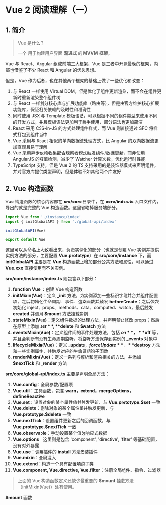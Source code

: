 # Vue 2 阅读理解（一）

## 1. 简介

> Vue 是什么？
> 
>一个 用于构建用户界面 **渐进式** 的 **MVVM** **框架**。

Vue 与 React、Angular 组成前端三大框架，Vue 是三者中开源最晚的框架，内部也借鉴了不少 React 和 Angular 的优秀思想。

但是，Vue 作为后者，也在其他两个框架的基础上做了一些优化和改变：

1. 与 React 一样使用 Virtual DOM，但是优化了组件更新渲染，而不会在组件更新时重新渲染整个组件树
2. 与 React 一样划分核心库与扩展功能库（路由等），但是由官方维护核心扩展功能库，保证相关依赖的及时性和准确性
3. 同时使用 JSX 与 Template 模板语法，可以根据不同的组件类型来使用不同的开发方式，并且模板语法更加利于新手使用，部分语法也更加简洁
4. React 采用 CSS-in-JS 的方式处理组件样式，而 Vue 则直接通过 SFC 将样式打包到组件当中
5. Vue 采用与 React 相似的单向数据流处理方式，比 Angular 的双向数据流更加直观且易于理解
6. Vue 采用异步依赖收集配合观察者模式触发组件/数据更新，而非使用 AngularJS 的脏值检测，减少了 Watcher 计算次数，优化运行时性能
7. TypeScript 支持，但是 Vue 2 的 TS 支持采用的是装饰器模式来声明组件，并对官方库提供类型声明，但是体验不如其他两个库友好

## 2. Vue 构造函数

Vue 构造函数的核心内容都在 **src/core** 目录中，在 **core/index.ts** 入口文件内，导出的就是完整的 Vue 构造函数。这里省略掉服务端部分。

```typescript
import Vue from './instance/index'
import { initGlobalAPI } from './global-api/index'

initGlobalAPI(Vue)

export default Vue
```

这里可以从命名上大致看出来，负责实例化的部分（也就是创建 Vue 实例并提供实例方法的部分，主要配置 **Vue.prototype**）在 **src/core/instance** 下，而 **initGlobalAPI** 主要是在 **Vue** 构造函数上增加部分公共方法和属性，可以通过 **Vue.xxx** 直接使用而不关实例。

**src/core/instance/index.ts** 则包含以下部分：

1.  **function Vue** ：创建 Vue 构造函数
2.  **initMixin(Vue)**：定义 **_init** 方法，为实例添加一些标识字段并合并组件配置项，之后初始化生命周期、事件、渲染函数并触发 **beforeCreate**；之后依次初始化 inject、props、methods、data、computed、watch，最后触发 **created** 并调用 **$mount** 方法挂载实例
3.  **stateMixin(Vue)**：定义组件数据的处理方法，并声明禁止修改 props；然后在原型上添加 **$set**, **$delete** 和 **$watch** 方法
4.  **eventsMixin(Vue)**：定义组件间的事件处理方法，包括 **$on**，**$off** 等，并且会判断有没有生命周期监听，将监听方法保存到实例的 **_events** 对象中
5.  **lifecycleMixin(Vue)**：定义 **_update**，**$forceUpdate**，**$destroy** 方法和一些实例属性，并触发对应的生命周期钩子函数
6.  **renderMixin(Vue)**：定义一系列与解析和渲染相关的方法，并添加 **$nextTick** 和 **_render** 方法

**src/core/global-api/index.ts** 主要是声明全局方法：

1. **Vue.config**：全局参数/配置项
2. **Vue.util**：工具函数，包含 **warn，extend，mergeOptions，defineReactive**
3. **Vue.set**：设置对象的某个属性值并触发更新，与 **Vue.prototype.$set** 一致
4. **Vue.delete**：删除对象的某个属性值并触发更新，与 **Vue.prototype.$delete** 一致
5. **Vue.nextTick**：设置组件更新之后的回调函数，与 **Vue.prototype.$nextTick** 一致
6. **Vue.observable**：手动设置某个值为响应式数据
7. **Vue.options**：这里则是包含 'component', 'directive', 'filter' 等基础配置，没有对外暴露
8. **Vue.use**：调用插件的 **install** 方法安装插件
9. **Vue.mixin**：全局混入
10. **Vue.extend**：构造一个具有配置项的子类
11. **Vue.component, Vue.directive, Vue.filter**：注册全局组件、指令、过滤器

> 上面的 Vue 构造函数定义还缺少最重要的 **$mount** 挂载方法（initMixin(Vue)）处有使用。

**$mount** 函数



